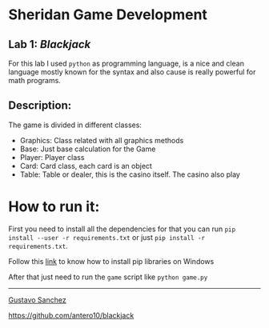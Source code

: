 # Sheridan Game Development


## Lab 1: *Blackjack*

For this lab I used `python` as programming language, is a nice and clean language mostly known for the syntax and also cause is really powerful for math programs.


## Description:

The game is divided in different classes:

* Graphics: Class related with all graphics methods
* Base: Just base calculation for the Game
* Player: Player class
* Card: Card class, each card is an object
* Table: Table or dealer, this is the casino itself. The casino also play



# How to run it:

First you need to install all the dependencies for that you can run `pip install --user -r requirements.txt` or just `pip install -r requirements.txt`.

Follow this [link](https://github.com/BurntSushi/nfldb/wiki/Python-&-pip-Windows-installation) to know how to install pip libraries on Windows

After that just need to run the `game` script like `python game.py`



---

[Gustavo Sanchez](https://github.com/antero10)

https://github.com/antero10/blackjack
